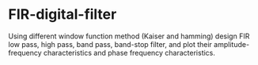 FIR-digital-filter
=====================

Using different window function method (Kaiser and hamming) design FIR low pass, high pass, band pass, band-stop filter, and plot their amplitude-frequency characteristics and phase frequency characteristics.
